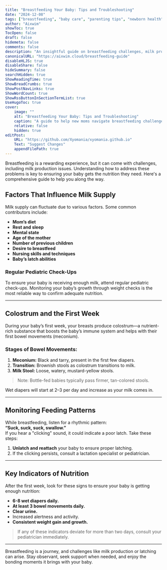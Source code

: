 ```yaml
---
title: "Breastfeeding Your Baby: Tips and Troubleshooting"
date: "2024-12-08"
tags: ["breastfeeding", "baby care", "parenting tips", "newborn health"]
author: "Aixwim"
showToc: true
TocOpen: false
draft: false
hidemeta: false
comments: false
description: "An insightful guide on breastfeeding challenges, milk production, and ensuring your baby gets enough nutrition."
canonicalURL: "https://aixwim.cloud/breastfeeding-guide"
disableHLJS: true
disableShare: false
hideSummary: false
searchHidden: true
ShowReadingTime: true
ShowBreadCrumbs: true
ShowPostNavLinks: true
ShowWordCount: true
ShowRssButtonInSectionTermList: true
UseHugoToc: true
cover:
    image: ""
    alt: "Breastfeeding Your Baby: Tips and Troubleshooting"
    caption: "A guide to help new moms navigate breastfeeding challenges"
    relative: false
    hidden: true
editPost:
    URL: "https://github.com/Xyomania/xyomania.github.io"
    Text: "Suggest Changes"
    appendFilePath: true
---
```


Breastfeeding is a rewarding experience, but it can come with challenges, including milk production issues. Understanding how to address these problems is key to ensuring your baby gets the nutrition they need. Here's a comprehensive guide to help you along the way.

<!--more-->

## Factors That Influence Milk Supply  

Milk supply can fluctuate due to various factors. Some common contributors include:

- **Mom’s diet**  
- **Rest and sleep**  
- **Mental state**  
- **Age of the mother**  
- **Number of previous children**  
- **Desire to breastfeed**  
- **Nursing skills and techniques**  
- **Baby’s latch abilities**  

### Regular Pediatric Check-Ups  

To ensure your baby is receiving enough milk, attend regular pediatric check-ups. Monitoring your baby’s growth through weight checks is the most reliable way to confirm adequate nutrition.  

---

## Colostrum and the First Week  

During your baby’s first week, your breasts produce colostrum—a nutrient-rich substance that boosts the baby’s immune system and helps with their first bowel movements (meconium).  

### Stages of Bowel Movements:  
1. **Meconium:** Black and tarry, present in the first few diapers.  
2. **Transition:** Brownish stools as colostrum transitions to milk.  
3. **Milk Stool:** Loose, watery, mustard-yellow stools.  

> Note: Bottle-fed babies typically pass firmer, tan-colored stools.  

Wet diapers will start at 2–3 per day and increase as your milk comes in.

---

## Monitoring Feeding Patterns  

While breastfeeding, listen for a rhythmic pattern:  
**“Suck, suck, suck, swallow.”**  
If you hear a "clicking" sound, it could indicate a poor latch. Take these steps:  

1. **Unlatch and reattach** your baby to ensure proper latching.  
2. If the clicking persists, consult a lactation specialist or pediatrician.

---

## Key Indicators of Nutrition  

After the first week, look for these signs to ensure your baby is getting enough nutrition:  

- **6-8 wet diapers daily.**  
- **At least 3 bowel movements daily.**  
- **Clear urine.**  
- Increased alertness and activity.  
- **Consistent weight gain and growth.**  

> If any of these indicators deviate for more than two days, consult your pediatrician immediately.

---

Breastfeeding is a journey, and challenges like milk production or latching can arise. Stay observant, seek support when needed, and enjoy the bonding moments it brings with your baby.
